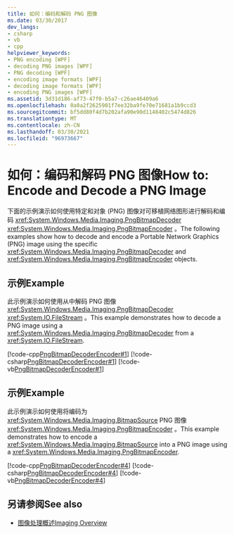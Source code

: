 ```yaml
---
title: 如何：编码和解码 PNG 图像
ms.date: 03/30/2017
dev_langs:
- csharp
- vb
- cpp
helpviewer_keywords:
- PNG encoding [WPF]
- decoding PNG images [WPF]
- PNG decoding [WPF]
- encoding image formats [WPF]
- decoding image formats [WPF]
- encoding PNG images [WPF]
ms.assetid: 3d31d186-af73-47f0-b5a7-c26ae46409a6
ms.openlocfilehash: 0a0a2f2625901f7ee32ba9fe70e71681a1b9ccd3
ms.sourcegitcommit: bf5dd80f4d7b202afa90e90d1148402c5474d826
ms.translationtype: MT
ms.contentlocale: zh-CN
ms.lasthandoff: 03/30/2021
ms.locfileid: "96973667"
---
```

# <a name="how-to-encode-and-decode-a-png-image"></a><span data-ttu-id="e87a6-102">如何：编码和解码 PNG 图像</span><span class="sxs-lookup"><span data-stu-id="e87a6-102">How to: Encode and Decode a PNG Image</span></span>
<span data-ttu-id="e87a6-103">下面的示例演示如何使用特定和对象 (PNG) 图像对可移植网络图形进行解码和编码 <xref:System.Windows.Media.Imaging.PngBitmapDecoder> <xref:System.Windows.Media.Imaging.PngBitmapEncoder> 。</span><span class="sxs-lookup"><span data-stu-id="e87a6-103">The following examples show how to decode and encode a Portable Network Graphics (PNG) image using the specific <xref:System.Windows.Media.Imaging.PngBitmapDecoder> and <xref:System.Windows.Media.Imaging.PngBitmapEncoder> objects.</span></span>  
  
## <a name="example"></a><span data-ttu-id="e87a6-104">示例</span><span class="sxs-lookup"><span data-stu-id="e87a6-104">Example</span></span>  
 <span data-ttu-id="e87a6-105">此示例演示如何使用从中解码 PNG 图像 <xref:System.Windows.Media.Imaging.PngBitmapDecoder> <xref:System.IO.FileStream> 。</span><span class="sxs-lookup"><span data-stu-id="e87a6-105">This example demonstrates how to decode a PNG image using a <xref:System.Windows.Media.Imaging.PngBitmapDecoder> from a <xref:System.IO.FileStream>.</span></span>  
  
 [!code-cpp[PngBitmapDecoderEncoder#1](~/samples/snippets/cpp/VS_Snippets_Wpf/PngBitmapDecoderEncoder/CPP/PngEncoderDecoder.cpp#1)]
 [!code-csharp[PngBitmapDecoderEncoder#1](~/samples/snippets/csharp/VS_Snippets_Wpf/PngBitmapDecoderEncoder/CSharp/PngEncoderDecoder.cs#1)]
 [!code-vb[PngBitmapDecoderEncoder#1](~/samples/snippets/visualbasic/VS_Snippets_Wpf/PngBitmapDecoderEncoder/VB/PngEncoderDecoder.vb#1)]  
  
## <a name="example"></a><span data-ttu-id="e87a6-106">示例</span><span class="sxs-lookup"><span data-stu-id="e87a6-106">Example</span></span>  
 <span data-ttu-id="e87a6-107">此示例演示如何使用将编码为 <xref:System.Windows.Media.Imaging.BitmapSource> PNG 图像 <xref:System.Windows.Media.Imaging.PngBitmapEncoder> 。</span><span class="sxs-lookup"><span data-stu-id="e87a6-107">This example demonstrates how to encode a <xref:System.Windows.Media.Imaging.BitmapSource> into a PNG image using a <xref:System.Windows.Media.Imaging.PngBitmapEncoder>.</span></span>  
  
 [!code-cpp[PngBitmapDecoderEncoder#4](~/samples/snippets/cpp/VS_Snippets_Wpf/PngBitmapDecoderEncoder/CPP/PngEncoderDecoder.cpp#4)]
 [!code-csharp[PngBitmapDecoderEncoder#4](~/samples/snippets/csharp/VS_Snippets_Wpf/PngBitmapDecoderEncoder/CSharp/PngEncoderDecoder.cs#4)]
 [!code-vb[PngBitmapDecoderEncoder#4](~/samples/snippets/visualbasic/VS_Snippets_Wpf/PngBitmapDecoderEncoder/VB/PngEncoderDecoder.vb#4)]  
  
## <a name="see-also"></a><span data-ttu-id="e87a6-108">另请参阅</span><span class="sxs-lookup"><span data-stu-id="e87a6-108">See also</span></span>

- [<span data-ttu-id="e87a6-109">图像处理概述</span><span class="sxs-lookup"><span data-stu-id="e87a6-109">Imaging Overview</span></span>](imaging-overview.md)
